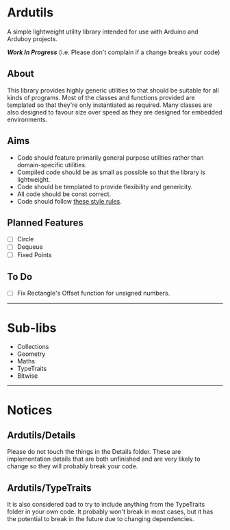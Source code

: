 # Ardutils
A simple lightweight utility library intended for use with Arduino and Arduboy projects.

**_Work In Progress_**
(i.e. Please don't complain if a change breaks your code)

## About

This library provides highly generic utilities to that should be suitable for all kinds of programs.
Most of the classes and functions provided are templated so that they're only instantiated as required.
Many classes are also designed to favour size over speed as they are designed for embedded environments.

## Aims

- Code should feature primarily general purpose utilities rather than domain-specific utilities.
- Compiled code should be as small as possible so that the library is lightweight.
- Code should be templated to provide flexibility and genericity.
- All code should be const correct.
- Code should follow [these style rules](https://github.com/Pharap/CppCodingConventions/blob/master/Conventions.md).

## Planned Features

- [ ] Circle
- [ ] Dequeue
- [ ] Fixed Points

## To Do

- [ ] Fix Rectangle's Offset function for unsigned numbers.

***

# Sub-libs

- Collections
- Geometry
- Maths
- TypeTraits
- Bitwise

***

# Notices

## Ardutils/Details

Please do not touch the things in the Details folder.
These are implementation details that are both unfinished and are very likely to change so they will probably break your code.

## Ardutils/TypeTraits

It is also considered bad to try to include anything from the TypeTraits folder in your own code.
It probably won't break in most cases, but it has the potential to break in the future due to changing dependencies.
